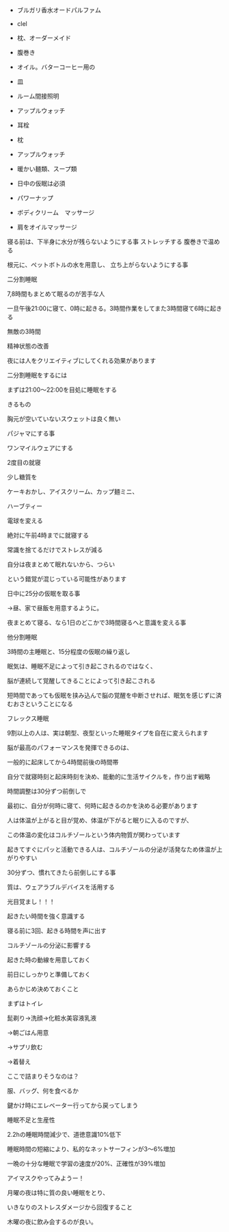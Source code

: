 - ブルガリ香水オードパルファム
- clel
- 枕、オーダーメイド
- 腹巻き
- オイル。バターコーヒー用の
- 皿
- ルーム間接照明
- アップルウォッチ

- 耳栓
- 枕
- アップルウォッチ
- 暖かい麺類、スープ類
- 日中の仮眠は必須
- パワーナップ
- ボディクリーム　マッサージ
- 肩をオイルマッサージ

寝る前は、下半身に水分が残らないようにする事
ストレッチする
腹巻きで温める

根元に、ペットボトルの水を用意し、
立ち上がらないようにする事

二分割睡眠

7,8時間もまとめて眠るのが苦手な人

一旦午後21:00に寝て、0時に起きる。3時間作業をしてまた3時間寝て6時に起きる

無敵の3時間

精神状態の改善

夜には人をクリエイティブにしてくれる効果があります

二分割睡眠をするには

まずは21:00〜22:00を目処に睡眠をする

  

きるもの

胸元が空いていないスウェットは良く無い

パジャマにする事

ワンマイルウェアにする

2度目の就寝

少し糖質を

ケーキおかし、アイスクリーム、カップ麺ミニ、

ハーブティー

  

電球を変える

絶対に午前4時までに就寝する

常識を捨てるだけでストレスが減る

自分は夜まとめて眠れないから、つらい

という錯覚が混じっている可能性があります

  

日中に25分の仮眠を取る事

→昼、家で昼飯を用意するように。

  

夜まとめて寝る、なら1日のどこかで3時間寝るへと意識を変える事

  

他分割睡眠

3時間の主睡眠と、15分程度の仮眠の繰り返し

  

  

眠気は、睡眠不足によって引き起こされるのではなく、

脳が連続して覚醒してきることによって引き起こされる

  

短時間であっても仮眠を挟み込んで脳の覚醒を中断させれば、眠気を感じずに済むおさということになる

  

フレックス睡眠

  

9割以上の人は、実は朝型、夜型といった睡眠タイプを自在に変えられます

  

脳が最高のパフォーマンスを発揮できるのは、

一般的に起床してから4時間前後の時間帯


自分で就寝時刻と起床時刻を決め、能動的に生活サイクルを，作り出す戦略
  

時間調整は30分ずつ前倒しで

最初に、自分が何時に寝て、何時に起きるのかを決める必要があります

  

人は体温が上がると目が覚め、体温が下がると眠りに入るのですが、

この体温の変化はコルチゾールという体内物質が関わっています

起きてすぐにパッと活動できる人は、コルチゾールの分泌が活発なため体温が上がりやすい

30分ずつ、慣れてきたら前倒しにする事

質は、ウェアラブルデバイスを活用する

光目覚まし！！！

起きたい時間を強く意識する

寝る前に3回、起きる時間を声に出す

コルチゾールの分泌に影響する

  

  

起きた時の動線を用意しておく

前日にしっかりと準備しておく

  

あらかじめ決めておくこと

まずはトイレ

髭剃り→洗顔→化粧水美容液乳液

→朝ごはん用意

→サプリ飲む

→着替え

  

ここで詰まりそうなのは？

服、バッグ、何を食べるか

鍵かけ時にエレベーター行ってから戻ってしまう

  
睡眠不足と生産性
  

2.2hの睡眠時間減少で、道徳意識10%低下

睡眠時間の短縮により、私的なネットサーフィンが3〜6%増加

  

一晩の十分な睡眠で学習の速度が20%、正確性が39%増加

  

アイマスクやってみようー！


月曜の夜は特に質の良い睡眠をとり、

いきなりのストレスダメージから回復すること

木曜の夜に飲み会するのが良い。
